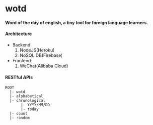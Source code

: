 # wotd
#### Word of the day of english, a tiny tool for foreign language learners. 

#### Architecture
 - Backend 
   1. NodeJS(Heroku) 
   2. NoSQL DB(Firebase)
 - Frontend
   1. WeChat(Alibaba Cloud)

#### RESTful APIs
```
ROOT
  |- wotd
  |- alphabetical
  |- chronological
       |- YYYY/MM/DD
       |- today
  |- count
  |- random
```

